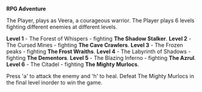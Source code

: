 **RPG Adventure**

The Player, plays as Veera, a courageous warrior.
The Player plays 6 levels fighting different enemies at different levels.

**Level 1** - The Forest of Whispers - fighting **The Shadow Stalker**.
**Level 2** - The Cursed Mines - fighting **The Cave Crawlers**.
**Level 3** - The Frozen peaks - fighting **The Frost Wraiths**.
**Level 4** - The Labyrinth of Shadows - fighting **The Dementors**.
**Level 5** - The Blazing Inferno - fighting **The Azrul**.
**Level 6** - The Citadel - fighting **The Mighty Murlocs**.

Press 'a' to attack the enemy and 'h' to heal.
Defeat The Mighty Murlocs in the final level inorder to win the game.
